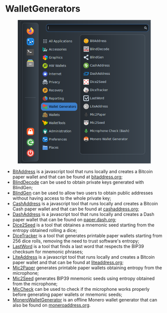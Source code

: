 # WalletGenerators

<figure><img src="../../.gitbook/assets/WalletGen.png" alt=""><figcaption></figcaption></figure>

* [BitAddress](https://github.com/pointbiz/bitaddress.org) is a javascript tool that runs locally and creates a Bitcoin paper wallet and that can be found at [bitaddress.org](https://www.bitaddress.org/);
* [BlindDecode](https://github.com/ASeriousMister/BlindGen) can be used to obtain private keys generated with BlindGen;
* [BlindGen](https://github.com/ASeriousMister/BlindGen) can be used to allow two users to obtain public addresses without having access to the whole private key;
* [CashAddress](https://github.com/theantnest/bccaddress) is a javascript tool that runs locally and creates a Bitcoin Cash paper wallet and that can be found at [cashaddress.org](https://cashaddress.org/);
* [DashAddress](https://github.com/dashpay/paper.dash.org) is a javascript tool that runs locally and creates a Dash paper wallet that can be found on [paper.dash.org](https://paper.dash.org/);
* [Dice2Seed](https://github.com/ASeriousMister/Dice2Seed) is a tool that obtaines a mnemonic seed starting from the entropy obtained rolling a dice;
* [DiceTracker](https://github.com/ASeriousMister/DiceTracker.py) is a tool that generates printable paper wallets starting from 256 dice rolls, removing the need to trust software's entropy;
* [LastWord](https://github.com/ASeriousMister/LastWord) is a tool that finds a last word that respects the BIP39 checksum for mnemonic phrases;
* [LiteAddress](http://liteaddress.org/) is a javascript tool that runs locally and creates a Bitcoin paper wallet and that can be found at [liteaddress.org](https://github.com/litecoin-project/liteaddress.org);
* [Mic2Paper](https://github.com/ASeriousMister/Mic2Paper) generates printable paper wallets obtaining entropy from the microphone;
* [Mic2Seed](https://github.com/ASeriousMister/Mic2Seed) generates BIP39 mnemonic seeds using entropy obtained from the microphone;
* [MicCheck](https://github.com/AnuBitux/MicCheck) can be used to check if the microphone works properly before generating paper wallets or mnemonic seeds;
* [MoneroWalletGenerator](https://github.com/moneromooo-monero/monero-wallet-generator/) is an offline Monero wallet generator that can also be found on [moneroaddress.org](https://moneroaddress.org/).
